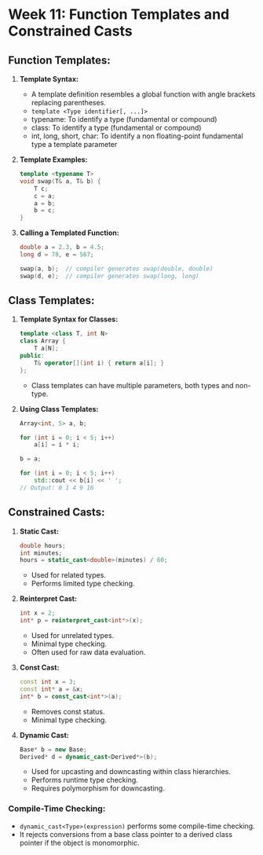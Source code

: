 # Week 11: Function Templates and Constrained Casts

## Function Templates:
1. **Template Syntax:**
   - A template definition resembles a global function with angle brackets replacing parentheses.
   - `template <Type identifier[, ...]>`
   - typename: To identify a type (fundamental or compound)
   - class: To identify a type (fundamental or compound)
   - int, long, short, char: To identify a non floating-point fundamental type a template parameter

2. **Template Examples:**
   ```cpp
   template <typename T>
   void swap(T& a, T& b) {
       T c;
       c = a;
       a = b;
       b = c;
   }
   ```

3. **Calling a Templated Function:**
   ```cpp
   double a = 2.3, b = 4.5;
   long d = 78, e = 567;

   swap(a, b);  // compiler generates swap(double, double)
   swap(d, e);  // compiler generates swap(long, long)
   ```

## Class Templates:
1. **Template Syntax for Classes:**
   ```cpp
   template <class T, int N>
   class Array {
       T a[N];
   public:
       T& operator[](int i) { return a[i]; }
   };
   ```
   - Class templates can have multiple parameters, both types and non-type.

2. **Using Class Templates:**
   ```cpp
   Array<int, 5> a, b;

   for (int i = 0; i < 5; i++)
       a[i] = i * i;

   b = a;

   for (int i = 0; i < 5; i++)
       std::cout << b[i] << ' ';
   // Output: 0 1 4 9 16
   ```

## Constrained Casts:
1. **Static Cast:**
   ```cpp
   double hours;
   int minutes;
   hours = static_cast<double>(minutes) / 60;
   ```
   - Used for related types.
   - Performs limited type checking.

2. **Reinterpret Cast:**
   ```cpp
   int x = 2;
   int* p = reinterpret_cast<int*>(x);
   ```
   - Used for unrelated types.
   - Minimal type checking.
   - Often used for raw data evaluation.

3. **Const Cast:**
   ```cpp
   const int x = 3;
   const int* a = &x;
   int* b = const_cast<int*>(a);
   ```
   - Removes const status.
   - Minimal type checking.

4. **Dynamic Cast:**
   ```cpp
   Base* b = new Base;
   Derived* d = dynamic_cast<Derived*>(b);
   ```
   - Used for upcasting and downcasting within class hierarchies.
   - Performs runtime type checking.
   - Requires polymorphism for downcasting.

### Compile-Time Checking:
- `dynamic_cast<Type>(expression)` performs some compile-time checking.
- It rejects conversions from a base class pointer to a derived class pointer if the object is monomorphic.
